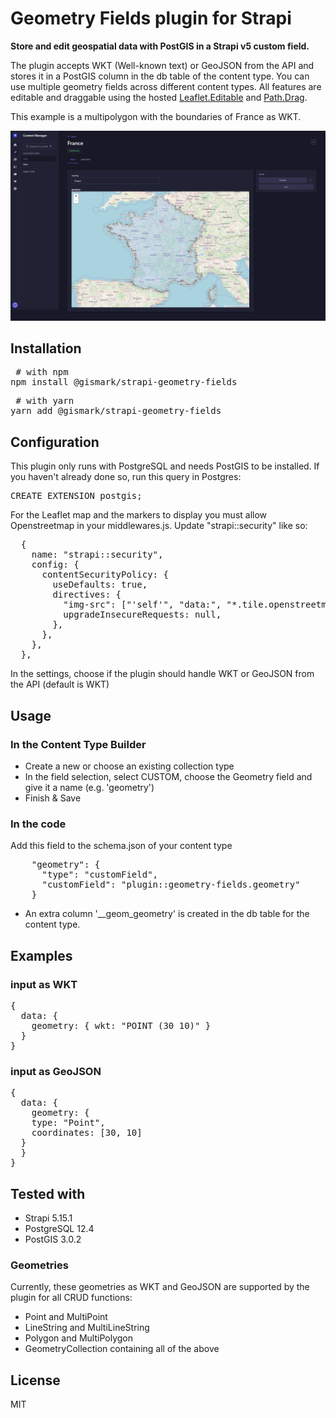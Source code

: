 # Geometry Fields plugin for Strapi

**Store and edit geospatial data with PostGIS in a Strapi v5 custom field.**

The plugin accepts WKT (Well-known text) or GeoJSON from the API and stores it in a PostGIS column in the db table of the content type. You can use multiple geometry fields across different content types. All features are editable and draggable using the hosted [Leaflet.Editable](https://github.com/Leaflet/Leaflet.Editable) and [Path.Drag](https://github.com/Leaflet/Path.Drag.js/).

This example is a multipolygon with the boundaries of France as WKT.

![Geometry Field example](https://raw.githubusercontent.com/MarkovMedia/strapi-v5-geometry-fields/refs/heads/main/assets/geometry-fields.jpg)

## Installation

<pre> # with npm
npm install @gismark/strapi-geometry-fields </pre>

<pre> # with yarn
yarn add @gismark/strapi-geometry-fields </pre>

## Configuration

This plugin only runs with PostgreSQL and needs PostGIS to be installed. If you haven't already done so, run this query in Postgres:

<pre>CREATE EXTENSION postgis;</pre>

For the Leaflet map and the markers to display you must allow Openstreetmap in your middlewares.js. Update "strapi::security" like so:

<pre>
  {
    name: "strapi::security",
    config: {
      contentSecurityPolicy: {
        useDefaults: true,
        directives: {
          "img-src": ["'self'", "data:", "*.tile.openstreetmap.org"],
          upgradeInsecureRequests: null,
        },
      },
    },
  },
</pre>

In the settings, choose if the plugin should handle WKT or GeoJSON from the API (default is WKT)

## Usage

### In the Content Type Builder

- Create a new or choose an existing collection type
- In the field selection, select CUSTOM, choose the Geometry field and give it a name (e.g. 'geometry')
- Finish & Save

### In the code

Add this field to the schema.json of your content type

<pre>    "geometry": {
      "type": "customField",
      "customField": "plugin::geometry-fields.geometry"
    }</pre>

- An extra column '\_\_geom_geometry' is created in the db table for the content type.

## Examples

### input as WKT

<pre>
{ 
  data: {
    geometry: { wkt: "POINT (30 10)" }   
  }
}
</pre>

### input as GeoJSON

<pre>
{ 
  data: {
    geometry: {
    type: "Point",
    coordinates: [30, 10]
  }   
  }
}
</pre>

## Tested with

- Strapi 5.15.1
- PostgreSQL 12.4
- PostGIS 3.0.2

### Geometries

Currently, these geometries as WKT and GeoJSON are supported by the plugin for all CRUD functions:

- Point and MultiPoint
- LineString and MultiLineString
- Polygon and MultiPolygon
- GeometryCollection containing all of the above

## License

MIT
